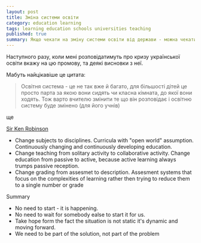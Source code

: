 ```yaml
---
layout: post
title: Зміна системи освіти
category: education learning
tags: learning education schools universities teaching
published: true
summary: Якщо чекати на зміну системи освіти від держави - можна чекати надто довго. © Кен Робінсон
---
```

Наступного разу, коли мені розповідатимуть про кризу української освіти вкажу на цю промову, та деякі висновки з неї.

Мабуть найцікавіше це цитата:
> Освітня система - це не так вже й багато, для більшості дітей це просто парта за якою вони сидять чи класна кімната, до якої вони ходять. Тож варто вчителю змінити те що він розповідає і освітню систему буде змінено (для його учнів)

ще 

[Sir Ken Robinson](http://blip.tv/learning-without-frontiers/sir-ken-robinson-leading-a-learning-revolution-5976520)

* Change subjects to disciplines. Curricula with "open world" assumption. Continuously changing and continuously developing education.
* Change teaching from solitary activity to collaborative activity. Change education from passive to active, because active learning always trumps passive reception.
* Change grading from assesmet to description. Assesment systems that focus on the complexities of learning rather then trying to reduce them to a single number or grade


Summary

* No need to start - it is happening.
* No need to wait for somebody ealse to start it for us.
* Take hope form the fact the situation is not static it's dynamic and moving forward.
* We need to be part of the solution, not part of the problem
